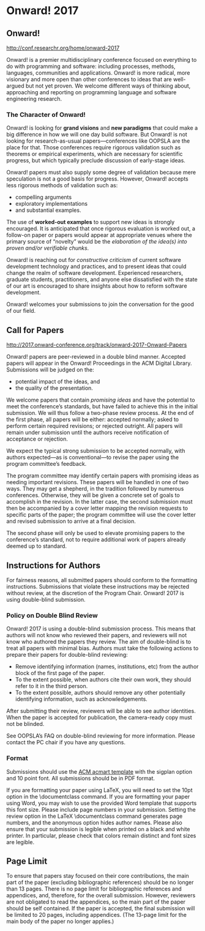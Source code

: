 # Onward! 2017

## Onward!

http://conf.researchr.org/home/onward-2017

Onward! is a premier multidisciplinary conference focused on everything to do with programming and software: including processes, methods, languages, communities and applications. Onward! is more radical, more visionary and more open than other conferences to ideas that are well-argued but not yet proven. We welcome different ways of thinking about, approaching and reporting on programming language and software engineering research.

### The Character of Onward!

Onward! is looking for **grand visions** and **new paradigms** that could make a big difference in how we will one day build software. But Onward! is not looking for research-as-usual papers—conferences like OOPSLA are the place for that. Those conferences require rigorous validation such as theorems or empirical experiments, which are necessary for scientific progress, but which typically preclude discussion of early-stage ideas.

Onward! papers must also supply some degree of validation because mere speculation is not a good basis for progress. However, Onward! accepts less rigorous methods of validation such as:

 * compelling arguments
 * exploratory implementations
 * and substantial examples.

The use of **worked-out examples** to support new ideas is strongly encouraged. It is anticipated that once rigorous evaluation is worked out, a follow-on paper or papers would appear at appropriate venues where the primary source of “novelty” would be the *elaboration of the idea(s) into proven and/or verifiable chunks*.

Onward! is reaching out for *constructive criticism* of current software development technology and practices, and to present ideas that could change the realm of software development. Experienced researchers, graduate students, practitioners, and anyone else dissatisfied with the state of our art is encouraged to share insights about how to reform software development.

Onward! welcomes your submissions to join the conversation for the good of our field.


## Call for Papers

http://2017.onward-conference.org/track/onward-2017-Onward-Papers

Onward! papers are peer-reviewed in a double blind manner. Accepted papers will appear in the Onward! Proceedings in the ACM Digital Library. Submissions will be judged on the:

  *  potential impact of the ideas, and
  *  the quality of the presentation.

We welcome papers that contain *promising ideas* and have the potential to meet the conference’s standards, but have failed to achieve this in the initial submission. We will thus follow a two-phase review process. At the end of the first phase, all papers will be either: accepted normally; asked to perform certain required revisions; or rejected outright. All papers will remain under submission until the authors receive notification of acceptance or rejection.

We expect the typical strong submission to be accepted normally, with authors expected—as is conventional—to revise the paper using the program committee’s feedback.

The program committee may identify certain papers with promising ideas as needing important revisions. These papers will be handled in one of two ways. They may get a shepherd, in the tradition followed by numerous conferences. Otherwise, they will be given a concrete set of goals to accomplish in the revision. In the latter case, the second submission must then be accompanied by a cover letter mapping the revision requests to specific parts of the paper; the program committee will use the cover letter and revised submission to arrive at a final decision.

The second phase will only be used to elevate promising papers to the conference’s standard, not to require additional work of papers already deemed up to standard.

## Instructions for Authors

For fairness reasons, all submitted papers should conform to the formatting instructions. Submissions that violate these instructions may be rejected without review, at the discretion of the Program Chair. Onward! 2017 is using double-blind submission.

### Policy on Double Blind Review

Onward! 2017 is using a double-blind submission process. This means that authors will not know who reviewed their papers, and reviewers will not know who authored the papers they review. The aim of double-blind is to treat all papers with minimal bias. Authors must take the following actions to prepare their papers for double-blind reviewing:

 * Remove identifying information (names, institutions, etc) from the author block of the first page of the paper.
 * To the extent possible, when authors cite their own work, they should refer to it in the third person.
 * To the extent possible, authors should remove any other potentially identifying information, such as acknowledgements.

After submitting their review, reviewers will be able to see author identities. When the paper is accepted for publication, the camera-ready copy must not be blinded.

See OOPSLA’s FAQ on double-blind reviewing for more information. Please contact the PC chair if you have any questions.

### Format

Submissions should use the [ACM acmart template](http://sigplan.org/Resources/Author/#acmart-format) with the sigplan option and 10 point font. All submissions should be in PDF format.

If you are formatting your paper using LaTeX, you will need to set the 10pt option in the \documentclass command. If you are formatting your paper using Word, you may wish to use the provided Word template that supports this font size. Please include page numbers in your submission. Setting the review option in the LaTeX \documentclass command generates page numbers, and the anonymous option hides author names. Please also ensure that your submission is legible when printed on a black and white printer. In particular, please check that colors remain distinct and font sizes are legible.

## Page Limit

To ensure that papers stay focused on their core contributions, the main part of the paper (excluding bibliographic references) should be no longer than 13 pages. There is no page limit for bibliographic references and appendices, and, therefore, for the overall submission. However, reviewers are not obligated to read the appendices, so the main part of the paper should be self contained. If the paper is accepted, the final submission will be limited to 20 pages, including appendices. (The 13-page limit for the main body of the paper no longer applies.)
